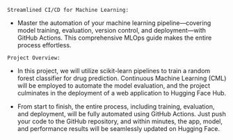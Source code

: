 `Streamlined CI/CD for Machine Learning:`
- Master the automation of your machine learning pipeline—covering model training, evaluation, version control, and deployment—with GitHub Actions. This comprehensive MLOps guide makes the entire process effortless.

`Project Overview:`
- In this project, we will utilize scikit-learn pipelines to train a random forest classifier for drug prediction. Continuous Machine Learning (CML) will be employed to automate the model evaluation, and the project culminates in the deployment of a web application to Hugging Face Hub.

- From start to finish, the entire process, including training, evaluation, and deployment, will be fully automated using GitHub Actions. Just push your code to the GitHub repository, and within minutes, the app, model, and performance results will be seamlessly updated on Hugging Face.